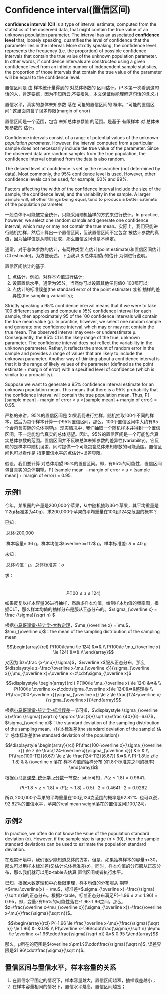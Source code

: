 # Confidence interval(置信区间)

**confidence interval (CI)** is a type of interval estimate, computed from the statistics of the observed data, that might contain the true value of an unknown population parameter. The interval has an associated **confidence level** that, loosely speaking, quantifies the level of confidence that the parameter lies in the interval. More strictly speaking, the confidence level represents the frequency (i.e. the proportion) of possible confidence intervals that contain the true value of the unknown population parameter. In other words, if confidence intervals are constructed using a given confidence level from an infinite number of independent sample statistics, the proportion of those intervals that contain the true value of the parameter will be equal to the confidence level.

置信区间是 由 样本统计量得到的 对总体参数的 区间估计。(P.S:第一次看到这句话的人，肯定要疯，因为不知所云,不要着急，本文保证你能理解这句话的含义。)

置信水平，真实的总体未知参数 落在 可能的置信区间的 概率。"可能的置信区间":这里面包含了误差界限(margin of error)

置信区间是一个范围，包含 未知总体参数值 的范围。是基于 有限样本 对 总体未知参数的 估计。

Confidence intervals consist of a range of potential values of the unknown *population parameter*. However, the interval computed from a particular sample does not necessarily include the true value of the parameter. Since the observed data are random samples from the true population, the confidence interval obtained from the data is also random.

The desired level of confidence is set by the researcher (not determined by data). Most commonly, the 95% confidence level is used. However, other confidence levels can be used, for example, 90% and 99%.

Factors affecting the width of the confidence interval include the size of the sample, the confidence level, and the variability in the sample. A larger sample will, all other things being equal, tend to produce a better estimate of the population parameter.

一般总体不可能被完全统计，只能采用随机抽样的方式来进行统计。In practice, however, we select one random sample and generate one confidence interval, which may or may not contain the true mean。实际上，我们只能进行随机抽样，然后计算出一个置信区间，但该置信区间不定包含 被估计参数的真值，因为抽样值是从随机获取，那么置信区间也是不确定。

通常，对于总体参数的估计，有两种类型:点估计(point estimate)和置信区间估计(CI estimate)。为方便表述，下面我以 对总体期望$\mu$的估计 为例进行说明。

置信区间估计的基于:

1. 点估计，例如，对样本均值进行估计;
2. 设置置信水平，通常为95%，当然你可以设置其他任何值0-100都可以;
3. 点估计的标准误差(the standard error of the point estimate) 或者 抽样的差异性(the sampling variability);



Strictly speaking a 95% confidence interval means that if we were to take 100 different samples and compute a 95% confidence interval for each sample, then approximately 95 of the 100 confidence intervals will contain the true mean value (μ). In practice, however, we select one random sample and generate one confidence interval, which may or may not contain the true mean. The observed interval may over- or underestimate μ. Consequently, the 95% CI is the likely range of the true, unknown parameter. The confidence interval does not reflect the variability in the unknown parameter. Rather, it reflects the amount of random error in the sample and provides a range of values that are likely to include the unknown parameter. Another way of thinking about a confidence interval is that it is the range of likely values of the parameter (defined as the point estimate + margin of error) with a specified level of confidence (which is similar to a probability).

Suppose we want to generate a 95% confidence interval estimate for an unknown population mean. This means that there is a 95% probability that the confidence interval will contain the true population mean. Thus, P( [sample mean] - margin of error < μ < [sample mean] + margin of error) = 0.95.

严格的来讲，95%的置信区间是 如果我们进行抽样，随机抽取100个不同的样本，然后为每个样本计算一个95%置信区间，那么，100个置信区间中大约有95个会包含实际的总体期望$\mu$。现实情况中，我们抽取一个随机样本并得到一个置信区间，不一定能包含真实的总体期望。因此，95%的置信区间是一个可能包含真实总体参数的范围。置信区间并不反映总体未知参数的差异性(variability)，它反映的是样本中随机误差，同时提供一个可能包含总体未知参数的可能范围。置信区间也可以看作是 指定置信水平的点估计+误差界限。

假设，我们要计算 对总体期望 95%的置信区间。即，有95%的可能性，置信区间包含真实的总体期望。P( [sample mean] - margin of error < μ < [sample mean] + margin of error) = 0.95.



## 示例1

今年，某果园的产量是200,000个苹果，从中随机抽取36个苹果，其平均重量是112g(标准差为40g)，求200,000个苹果的平均重量在100到124克范围的概率？

已知：

​	总体:200,000

​	样本容量n:36 g，样本均值:$\overline x=112$ g，样本标准差: $S=40$ g

未知：

​	总体均值：$\mu$，总体标准差：$\sigma$

求：

​	$$P(100 \le \mu \le 124)$$

如果反复以样本容量36进行抽样，然后求样本均值，绘制样本均值的频率图，根据CLT，那么样本均值的抽样分布是服从正态分布的。$\sigma_{\overline x} = \frac {\sigma}{\sqrt n} $

根据[小马哥课堂-统计学-大数定理](https://www.cnblogs.com/black-mamba/p/9440164.html)，$\mu_{\overline x} =  \mu$，$\mu_{\overline x}$：the  mean of the sampling distribution of the sampling mean

$$\begin{array}{rcl} P(100\le\mu \le 124) &=>& \\ P(100\le \mu_{\overline x} \le 124) &=>& \\ \end{array}$$

又因为 $z=\frac {x-\mu}{\sigma}$，$\overline x$服从正态分布，那么$\displaystyle z=\frac{\overline x-\mu_{\overline x}}{\sigma_{\overline x}},\mu_{\overline x}=\overline x+z\cdot\sigma_{\overline x}$

$$\displaystyle \begin{array}{rcl} P(100\le \mu_{\overline x} \le 124) &=>& \\ P(100\le \overline x+z\cdot\sigma_{\overline x}\le 124)&=>&整理得 \\ P(\frac{100-\overline x}{\sigma_{\overline x}} \le z \le \frac{124-\overline x}{\sigma_{\overline x}})\end{array}$$

根据[小马哥课堂-统计学-标准误差](https://www.cnblogs.com/black-mamba/p/9451708.html)一节可知，$\displaystyle \sigma_{\overline x}=\frac {\sigma}{\sqrt n} \approx \frac{S}{\sqrt n}=\frac {40}{6}=6.67$，$\sigma_{\overline x}$：the standard deviation of the sampling distribution of the sampling mean，(样本标准差(the standard deviation of the sample) 估计 总体标准差(the standard deviation of the population))

$$\displaystyle \begin{array}{rcl}  P(\frac{100-\overline x}{\sigma_{\overline x}} \le z \le \frac{124-\overline x}{\sigma_{\overline x}}) &=> & \\ P(\frac{100-112}{6.67} \le z \le \frac{124-112}{6.67}) &=>& \\ P(-1.8\le z\le 1.8)  & & (\overline x 落在 样本均值的抽样分布 的1.8个标准差之间的概率) \end{array}$$

根据[小马哥课堂-统计学-z分数](https://www.cnblogs.com/black-mamba/p/9435988.html)一节查z-table可知，$P(z \le 1.8)=0.9641$，

$$P(-1.8 \le z \le 1.8)=(P(z \le 1.8)-0.5)\cdot 2=0.4641\cdot 2=0.9282$$

所以 200,000个苹果的平均重量在100到124克范围的概率是92.82% .也可以说，92.82%的置信水平，苹果的real mean weight落在的置信区间[100,124]。

## 示例2

In practice, we often do not know the value of the population standard deviation (σ). However, if the sample size is large (n > 30), then the sample standard deviations can be used to estimate the population standard deviation. 

在现实环境中，我们很少能知道总体的方差。但是，如果抽样样本的容量n>30，那么可以用样本标准差(S)估计总体标准差($\sigma$)，同时，样本均值的分布服从正态分布，那么我们就可以用z-table去估算 置信区间或者执行水平。

已知，根据大数定理和中心极限定理，样本均值的分布服从 期望=$\mu_\overline{x} = \mu$，标准差=$\sigma_{\overline x}=\frac{\sigma}{\sqrt n}$的正态分布。根据z-table，标准正态分布满足$P(-1.96 \le z \le 1.96) = 0.95$，即，变量z有95%的可能性落在-1.96~1.96之间。那么，$z=\frac{\overline x-\mu_{\overline x}}{\sigma_{\overline x}}=\frac{\overline x-\mu}{\frac{\sigma}{\sqrt n}}$。

$$\begin{array}{rcl} P(-1.96 \le \frac{\overline x-\mu}{\frac{\sigma}{\sqrt n}} \le 1.96) &=&0.95 \\  P(\overline x-1.96\cdot\frac{\sigma}{\sqrt n} \le\mu \le \overline x+1.96\cdot\frac{\sigma}{\sqrt n})   &=& 0.95 \\\end{array}$$

那么，$\mu$所在的范围是$\overline x\pm1.96\cdot\frac{\sigma}{\sqrt n}$, 误差界限是$1.96\cdot\frac{\sigma}{\sqrt n}$。



## 置信区间与置信水平，样本容量的关系

1. 在置信水平固定的情况下，样本容量越大，置信区间越窄，抽样误差越小；
2. 在样本容量相同的情况下，置信水平越高，置信区间越宽；